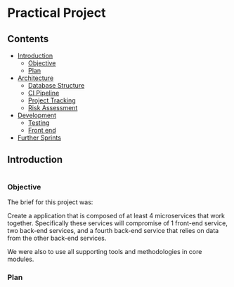 # Practical Project

## Contents
* [Introduction](#introduction)
    * [Objective](#Objective)
    * [Plan](#Plan)
* [Architecture](#architecture)
    * [Database Structure](#Database-Structure)
    * [CI Pipeline](#CI-Pipeline)
    * [Project Tracking](#Project-Tracking)
    * [Risk Assessment](#Risk-Assessment)
* [Development](#development)
    * [Testing](#Testing)
    * [Front end](#Front-end)
* [Further Sprints](#Further-sprints)

## Introduction
#
### **Objective**
The brief for this project was:

Create a application that is composed of at least 4 microservices that work together. Specifically these services will compromise of 1 front-end service, two back-end services, and a fourth back-end service that relies on data from the other back-end services. 

We were also to use all supporting tools and methodologies in core modules.

### **Plan**